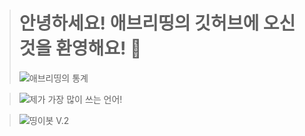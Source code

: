 > # 안녕하세요! 애브리띵의 깃허브에 오신것을 환영해요! 👋
> ![애브리띵의 통계](https://github-readme-stats.vercel.app/api?username=OHvrything)

> ![제가 가장 많이 쓰는 언어!](https://github-readme-stats.vercel.app/api/top-langs/?username=OHvrything&layout=compact)

> ![띵이봇 V.2](https://github-readme-stats.vercel.app/api/pin/?username=OHvrything&repo=thingebotV2)
